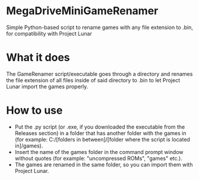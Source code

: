 # MegaDriveMiniGameRenamer
Simple Python-based script to rename games with any file extension to .bin, for compatibility with Project Lunar

# What it does
The GameRenamer script/executable goes through a directory and renames the file extension of all files inside of said directory to .bin to let Project Lunar import the games properly.

# How to use
- Put the .py script (or .exe, if you downloaded the executable from the Releases section) in a folder that has another folder with the games in (for example: C:/[folders in between]/[folder where the script is located in]/games).
- Insert the name of the games folder in the command prompt window without quotes (for example: "uncompressed ROMs", "games" etc.).
- The games are renamed in the same folder, so you can import them with Project Lunar.
